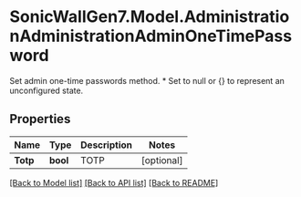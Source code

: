# SonicWallGen7.Model.AdministrationAdministrationAdminOneTimePassword
Set admin one-time passwords method. * Set to null or {} to represent  an unconfigured state.

## Properties

Name | Type | Description | Notes
------------ | ------------- | ------------- | -------------
**Totp** | **bool** | TOTP | [optional] 

[[Back to Model list]](../README.md#documentation-for-models) [[Back to API list]](../README.md#documentation-for-api-endpoints) [[Back to README]](../README.md)

